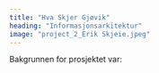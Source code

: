 ```yaml
---
title: "Hva Skjer Gjøvik"
heading: "Informasjonsarkitektur"
image: "project_2_Erik Skjeie.jpeg"
---
```


Bakgrunnen for prosjektet var:
